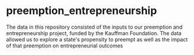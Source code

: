# preemption_entrepreneurship
The data in this repository consisted of the inputs to our preemption and entrepreneurship project, funded by the Kauffman Foundation. The data allowed us to explore a state's propensity to preempt as well as the impact of that preemption on entrepreneurial outcomes
